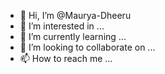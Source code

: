 - 👋 Hi, I’m @Maurya-Dheeru
- 👀 I’m interested in ...
- 🌱 I’m currently learning ...
- 💞️ I’m looking to collaborate on ...
- 📫 How to reach me ...

<!---
Maurya-Dheeru/Maurya-Dheeru is a ✨ special ✨ repository because its `README.md` (this file) appears on your GitHub profile.
You can click the Preview link to take a look at your changes.
--->
